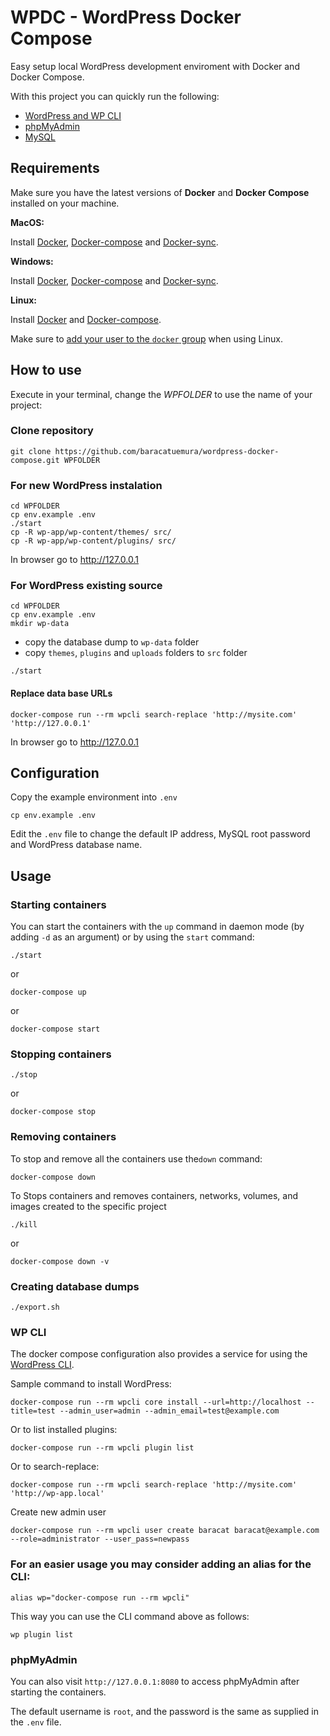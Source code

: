 # WPDC - WordPress Docker Compose

Easy setup local WordPress development enviroment with Docker and Docker Compose.

With this project you can quickly run the following:

- [WordPress and WP CLI](https://hub.docker.com/_/wordpress/)
- [phpMyAdmin](https://hub.docker.com/r/phpmyadmin/phpmyadmin/)
- [MySQL](https://hub.docker.com/_/mysql/)

## Requirements

Make sure you have the latest versions of **Docker** and **Docker Compose** installed on your machine.

**MacOS:**

Install [Docker](https://docs.docker.com/docker-for-mac/install/), [Docker-compose](https://docs.docker.com/compose/install/#install-compose) and [Docker-sync](https://github.com/EugenMayer/docker-sync/wiki/docker-sync-on-OSX).

**Windows:**

Install [Docker](https://docs.docker.com/docker-for-windows/install/), [Docker-compose](https://docs.docker.com/compose/install/#install-compose) and [Docker-sync](https://github.com/EugenMayer/docker-sync/wiki/docker-sync-on-Windows).

**Linux:**

Install [Docker](https://docs.docker.com/engine/installation/linux/docker-ce/ubuntu/) and [Docker-compose](https://docs.docker.com/compose/install/#install-compose).

Make sure to [add your user to the `docker` group](https://docs.docker.com/install/linux/linux-postinstall/#manage-docker-as-a-non-root-user) when using Linux.


## How to use

Execute in your terminal, change the *WPFOLDER* to use the name of your project:

### Clone repository

```
git clone https://github.com/baracatuemura/wordpress-docker-compose.git WPFOLDER
```
### For new WordPress instalation 

```
cd WPFOLDER
cp env.example .env
./start
cp -R wp-app/wp-content/themes/ src/
cp -R wp-app/wp-content/plugins/ src/
```

In browser go to http://127.0.0.1

### For WordPress existing source

```
cd WPFOLDER
cp env.example .env
mkdir wp-data
```

* copy the database dump to `wp-data` folder
* copy `themes`, `plugins` and `uploads` folders to `src` folder

```
./start
```
#### Replace data base URLs 
```
docker-compose run --rm wpcli search-replace 'http://mysite.com' 'http://127.0.0.1'
```

In browser go to http://127.0.0.1

## Configuration

Copy the example environment into `.env`

```
cp env.example .env
```

Edit the `.env` file to change the default IP address, MySQL root password and WordPress database name.


## Usage

### Starting containers

You can start the containers with the `up` command in daemon mode (by adding `-d` as an argument) or by using the `start` command:

```
./start
```
or
```
docker-compose up
```
or
```
docker-compose start
```


### Stopping containers
```
./stop
```
or

```
docker-compose stop
```

### Removing containers

To stop and remove all the containers use the`down` command:

```
docker-compose down
```

To Stops containers and removes containers, networks, volumes, and images created to the specific project
```
./kill
```
or

```
docker-compose down -v
```

### Creating database dumps

```
./export.sh
```

### WP CLI

The docker compose configuration also provides a service for using the [WordPress CLI](https://developer.wordpress.org/cli/commands/).

Sample command to install WordPress:

```
docker-compose run --rm wpcli core install --url=http://localhost --title=test --admin_user=admin --admin_email=test@example.com
```

Or to list installed plugins:

```
docker-compose run --rm wpcli plugin list
```

Or to search-replace:

```
docker-compose run --rm wpcli search-replace 'http://mysite.com' 'http://wp-app.local'
```
Create new admin user

```
docker-compose run --rm wpcli user create baracat baracat@example.com --role=administrator --user_pass=newpass
```

### For an easier usage you may consider adding an alias for the CLI:

```
alias wp="docker-compose run --rm wpcli"
```

This way you can use the CLI command above as follows:

```
wp plugin list
```

### phpMyAdmin

You can also visit `http://127.0.0.1:8080` to access phpMyAdmin after starting the containers.

The default username is `root`, and the password is the same as supplied in the `.env` file.
